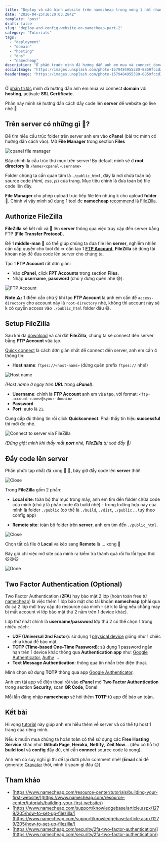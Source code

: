 ```yaml
---
title: "Deploy và cấu hình website trên namecheap trong vòng 1 nốt nhạc [Part 2]"
date: "2020-04-25T16:20:03.284Z"
template: "post"
draft: false
slug: "deploy-and-config-website-on-namecheap-part-2"
category: "Tutorials"
tags:
  - "deployment"
  - "domain"
  - "hosting"
  - "dns"
  - "namecheap"
description: "Ở phần trước mình đã hướng dẫn anh em mua và connect domain với hosting, activate SSL Certificate. Phần này mình sẽ hướng dẫn cách đẩy code lên server để website go live nhé 🚀 ..."
socialImage: "https://images.unsplash.com/photo-1579484955380-8859fccd3d8b?ixlib=rb-1.2.1&auto=format&fit=crop&w=2550&q=80"
headerImage: "https://images.unsplash.com/photo-1579484955380-8859fccd3d8b?ixlib=rb-1.2.1&auto=format&fit=crop&w=2550&q=80"
---
```


Ở [phần trước](/posts/depoy-and-config-website-on-name-cheap-part-1) mình đã hướng dẫn anh em mua và connect **domain** với **hosting**,  activate **SSL Certificate**.

Phần này mình sẽ hướng dẫn cách đẩy code lên **server** để website go live nhé 🚀

## Trên server có những gì 👀?
Để tìm hiểu cấu trúc folder trên server anh em vào **cPanel** (bài trc mình có hướng dẫn cách vào). Mở **File Manager** trong section **Files**

![cpanel file manager](/media/file-manager.png)

Đây chính là cấu trúc thư mục trên server! By default mình sẽ ở **root directory** là `/home/<cpanel-username>`

Folder chúng ta cần quan tâm là `./public_html`, đây là nơi chứa toàn bộ source code (*html*, *css*, *js*) của trang. Mục tiêu chính là đưa toàn bộ file code lên đây.

**File Manager** cho phép upload trực tiếp file lên nhưng k cho upload **folder** 💆. Chính vì vậy mình sử dụng 1 tool đc **namecheap** [recommend](https://www.namecheap.com/support/knowledgebase/article.aspx/1279/205/how-to-set-up-filezilla/) là [FileZilla](https://filezilla-project.org/).

## Authorize FileZilla

**FileZilla** sẽ kết nối và 🚚 lên **server** thông qua việc truy cập đến server bằng FTP (**File Transfer Protocol**).

Để 1 **middle-man** 👷 có thể giúp chúng ta đưa file lên **server**, nghiễm nhiên cần cấp quyền cho tool đó => cần tạo 1 [**FTP Account**](https://www.namecheap.com/support/knowledgebase/article.aspx/9523/205/how-to-create-an-ftp-account), **FileZilla** sẽ dùng tài khoản này để đưa code lên server cho chúng ta.

Tạo 1 **FTP Account** rất đơn giản:
- Vào **cPanel**, click **FPT Accounts** trong section **Files**.
- Nhập **username**, **password** (chú ý đừng quên nhé 😅).

![FTP Account](/media/ftp.png)

**Note ⚠️:** 1 điểm cần chú ý khi tạo **FTP Account** là anh em cần để `access-directory` cho account này là `root-directory` nhé, không thì account này sẽ k có quyền access vào `./public_html` folder đâu 😅.

## Setup FileZilla
Sau khi đã [download](https://filezilla-project.org/) và cài đặt **FileZilla**, chúng ta sẽ connect đến server bằng **FTP Account** vừa tạo.

[Quick connect](https://www.namecheap.com/support/knowledgebase/article.aspx/1279/205/how-to-set-up-filezilla/#quickconnect) là cách đơn giản nhất để connect đến server, anh em cần 4 thông tin:
- **Host name**: `ftpes://<host-name>` (đừng quên prefix `ftpes://` nhé!)

![Host name](/media/hostname.png)

*(Host name ở ngay trên __URL__ trong __cPanel__)*.

- **Username**: chính là **FTP Account** anh em vừa tạo, với format: `<ftp-account-name>@<your-domain>`
- **Password**
- **Port**: auto là `21`.

Cung cấp đủ thông tin rồi click **Quickconnect**.
Phải thấy tín hiệu **successful** thì mới đc nhé.

![Connect to server via FileZilla](/media/filezilla.png)

*(Đừng giật mình khi thấy mất __port__ nhé, __FileZilla__ tự xoá đấy 😤)*
## Đẩy code lên server
Phần phức tạp nhất đã xong 🙈 🙉, bây giờ đẩy code lên **server** thôi!

![Close](https://media.giphy.com/media/R2m2NzVxQ3pbG/giphy.gif)

Trong **FileZilla** gồm 2 phần:

- **Local site**: toàn bộ thư mục trong máy, anh em tìm đến folder chứa code của mình (chú ý là phần code đã build nhé) - trong trường hợp này của mình là folder `./public` (có thể là `./build`, `./dist`, `./public` ... tuỳ theo config app)

- **Remote site**: toàn bộ folder trên **server**, anh em tìm đến `./public_html`.

![Close](/media/filezilla2.png)

Chọn tất cả file ở **Local** và kéo sang **Remote** là ... xong  🎉

Bây giờ chỉ việc mở site của mình ra kiểm tra thành quả rồi fix lỗi typo thôi 😆😆😆

![Done](https://media.giphy.com/media/SfYTJuxdAbsVW/giphy.gif)

## Two Factor Authentication (Optional)

Two Factor Authentication (**2FA**) hay bảo mật 2 lớp (hoàn toàn free từ [namecheap](https://www.namecheap.com/security/2fa-two-factor-authentication/)) là việc thêm 1 lớp bảo mật cho tài khoản **namecheap** (phải qua đc cả 2 lớp mới truy cập đc resource của mình - sẽ k lo lắng nếu chẳng may bị mất account vì lớp bảo mật thứ 2 nằm trên 1 device khác).

Lớp thứ nhất chính là **username/password** lớp thứ 2 có thể chọn 1 trong nhiều cách:
- **U2F (Universal 2nd Factor)**: sử dụng 1 [physical device](https://www.namecheap.com/support/knowledgebase/article.aspx/10102/45/how-can-i-use-the-u2f-method-for-twofactor-authentication) giống như 1 chiếc chìa khoá để bảo mật.
- **TOTP (Time-based One-Time Password)**: sử dụng 1 password ngắn hạn trên 1 device khác thông qua **Authentication app** như: [Google Authenticator](https://play.google.com/store/apps/details?id=com.google.android.apps.authenticator2&hl=en), [Authy](https://authy.com/) ...
- **Text Message Authentication**: thông qua tin nhắn trên điện thoại.

Mình chọn sử dụng **TOTP** thông qua app [Google Authenticator](https://play.google.com/store/apps/details?id=com.google.android.apps.authenticator2&hl=en).

Anh em tải app về điện thoại rồi vào **cPanel** mở **Two Factor Authentication** trong section **Security**, scan **QR Code**, Done!

Mỗi lần đăng nhập **namecheap** sẽ hỏi thêm **TOTP** từ app để bảo an toàn.

## Kết bài

Hi vọng [tutorial](/category/tutorials) này giúp anh em hiểu thêm về server và có thể tự host 1 trang của riêng mình.

Nếu k muốn mua chúng ta hoàn toàn có thể sử dụng các **Free Hosting Service** khác như: **Github Page**, **Heroku**, **Netlify**, **Zeit Now**... (đều có hỗ trợ **build tool** và **config** đầy đủ, chỉ cần **connect** source code là xong).

Anh em có suy nghĩ gì thì để lại dưới phần comment nhé! (**Email** chỉ để generate [Gravatar](https://gravatar.com/) thôi, mình k spam gì đâu 😉).

## Tham khảo

- [https://www.namecheap.com/resource-center/tutorials/building-your-first-website/](https://www.namecheap.com/resource-center/tutorials/building-your-first-website/)
- [https://www.namecheap.com/support/knowledgebase/article.aspx/1279/205/how-to-set-up-filezilla/](https://www.namecheap.com/support/knowledgebase/article.aspx/1279/205/how-to-set-up-filezilla/)
- [https://www.namecheap.com/security/2fa-two-factor-authentication/](https://www.namecheap.com/security/2fa-two-factor-authentication/)
